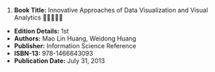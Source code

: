 1. **Book Title:** Innovative Approaches of Data Visualization and Visual Analytics 🚨🚨🚨🚨🚨
- **Edition Details:** 1st
- **Authors:** Mao Lin Huang, Weidong Huang
- **Publisher:** Information Science Reference
- **ISBN-13:** 978-1466643093
- **Publication Date:** July 31, 2013
